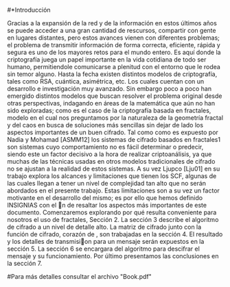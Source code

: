 #*Introducción

Gracias a la expansión de la red y de la información en estos últimos años se puede acceder a una
gran cantidad de rescursos, compartir con gente en lugares distantes, pero estos avances vienen
con diferentes problemas; el problema de transmitir información de forma correcta, eficiente, rápida y
segura es uno de los mayores retos para el mundo entero. Es aquí donde la criptografía juega un papel
importante en la vida cotidiana de todo ser humano, permitiendole comunicarse a plenitud con el entorno
que le rodea sin temor alguno.
Hasta la fecha existen distintos modelos de criptografía, tales como RSA, cuántica, asimétrica, etc. Los
cuales cuentan con un desarrollo e investigación muy avanzado. Sin embargo poco a poco han emergido
distintos modelos que buscan resolver el problema original desde otras perspectivas, indagando en áreas
de la matemática que aún no han sido exploradas; como es el caso de la criptografía basada en fractales,
modelo en el cual nos preguntamos por la naturaleza de la geometría fractal y del caos en busca de
soluciones más sencillas sin dejar de lado los aspectos importantes de un buen cifrado.
Tal como como es expuesto por Nadia y Mohamad [ASMM12] los sistemas de cifrado basados en
fractales1 son sistemas cuyo comportamiento no es fácil determinar o predecir, siendo este un factor
decisivo a la hora de realizar criptoanálisis, ya que muchas de las técnicas usadas en otros modelos
tradicionales de cifrado no se ajustan a la realidad de estos sistemas.
A su vez Ljupco [Lju01] en su trabajo explora los alcances y limitaciones que tienen los SCF, algunas
de las cuales llegan a tener un nivel de complejidad tan alto que no serán abordados en el presente trabajo.
Estas limitaciones son a su vez un factor motivante en el desarrollo del mismo; es por ello que hemos
definido INSIGNIAS con el n de resaltar los aspectos más importantes de este documento.
Comenzaremos explorando por qué resulta conveniente para nosotros el uso de fractales, Sección 2.
La sección 3 describe el algoritmo de cifrado a un nivel de detalle alto. La matriz de cifrado junto con la
función de cifrado, corazón de , son trabajadas en la sección 4. El resultado y los detalles de transmision
para un mensaje serán expuestos en la sección 5. La sección 6 se encargara del algoritmo para descifrar
el mensaje y su funcionamiento. Por último presentamos las conclusiones en la sección 7.

#Para más detalles consultar el archivo "Book.pdf"
